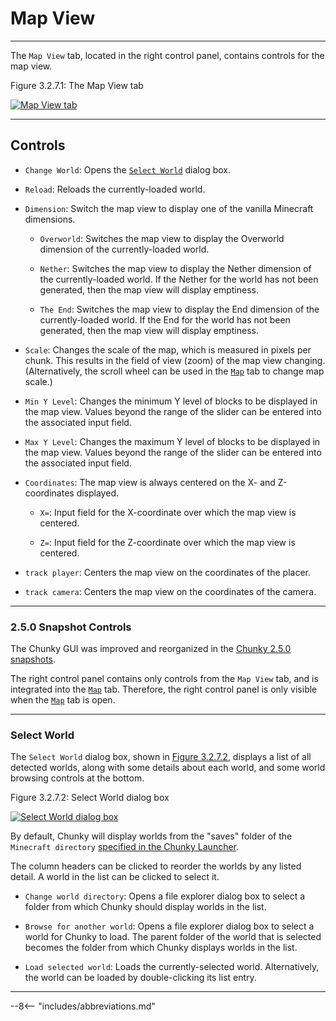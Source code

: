 # Map View

---

The `Map View` tab, located in the right control panel, contains controls for the map view.

<div class="figure" id="figure-3-2-7-1">
  <p class="figure">
  Figure 3.2.7.1: The Map View tab
  </p>
  <div class="figureimgcontainer">
    <a href="../../../../img/user_interface/right_panel/map_view_tab.png">
      <img class="figure" src="../../../../img/user_interface/right_panel/map_view_tab.png" alt="Map View tab">
    </a>
  </div>
</div>

---

## Controls

- `Change World`: Opens the [`Select World`](#select-world) dialog box.

- `Reload`: Reloads the currently-loaded world.

- `Dimension`: Switch the map view to display one of the vanilla Minecraft dimensions.

    - `Overworld`: Switches the map view to display the Overworld dimension of the currently-loaded world.

    - `Nether`: Switches the map view to display the Nether dimension of the currently-loaded world. If the Nether for the world has not been generated, then the map view will display emptiness.

    - `The End`: Switches the map view to display the End dimension of the currently-loaded world. If the End for the world has not been generated, then the map view will display emptiness.

- `Scale`: Changes the scale of the map, which is measured in pixels per chunk. This results in the field of view (zoom) of the map view changing. (Alternatively, the scroll wheel can be used in the [`Map`](../../map#controls) tab to change map scale.)

- `Min Y Level`: Changes the minimum Y level of blocks to be displayed in the map view. Values beyond the range of the slider can be entered into the associated input field.

- `Max Y Level`: Changes the maximum Y level of blocks to be displayed in the map view. Values beyond the range of the slider can be entered into the associated input field.

- `Coordinates`: The map view is always centered on the X- and Z-coordinates displayed.

    - `X=`: Input field for the X-coordinate over which the map view is centered.

    - `Z=`: Input field for the Z-coordinate over which the map view is centered. 

- `track player`: Centers the map view on the coordinates of the placer.

- `track camera`: Centers the map view on the coordinates of the camera.

---

### 2.5.0 Snapshot Controls

The Chunky GUI was improved and reorganized in the [Chunky 2.5.0 snapshots](../../../../getting_started/configuring_chunky_launcher#advanced-settings).

The right control panel contains only controls from the `Map View` tab, and is integrated into the [`Map`](../../map#250-snapshot-controls-1) tab. Therefore, the right control panel is only visible when the [`Map`](../../map#250-snapshot-controls-1) tab is open.

---

### Select World

The `Select World` dialog box, shown in [Figure 3.2.7.2](#figure-3-2-7-2), displays a list of all detected worlds, along with some details about each world, and some world browsing controls at the bottom.

<div class="figure" id="figure-3-2-7-2">
  <p class="figure">
  Figure 3.2.7.2: Select World dialog box
  </p>
  <div class="figureimgcontainer">
    <a href="../../../../img/user_interface/right_panel/select_world.png">
      <img class="figure" src="../../../../img/user_interface/right_panel/select_world.png" alt="Select World dialog box">
    </a>
  </div>
</div>

By default, Chunky will display worlds from the "saves" folder of the `Minecraft directory` [specified in the Chunky Launcher](../../../../getting_started/configuring_chunky_launcher#controls).

The column headers can be clicked to reorder the worlds by any listed detail. A world in the list can be clicked to select it.

- `Change world directory`: Opens a file explorer dialog box to select a folder from which Chunky should display worlds in the list.

- `Browse for another world`: Opens a file explorer dialog box to select a world for Chunky to load. The parent folder of the world that is selected becomes the folder from which Chunky displays worlds in the list.

- `Load selected world`: Loads the currently-selected world. Alternatively, the world can be loaded by double-clicking its list entry.

---

--8<-- "includes/abbreviations.md"
